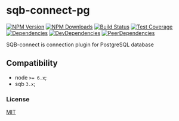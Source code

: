 # sqb-connect-pg

[![NPM Version][npm-image]][npm-url]
[![NPM Downloads][downloads-image]][downloads-url]
[![Build Status][travis-image]][travis-url]
[![Test Coverage][coveralls-image]][coveralls-url]
[![Dependencies][dependencies-image]][dependencies-url]
[![DevDependencies][devdependencies-image]][devdependencies-url]
[![PeerDependencies][peerdependencies-image]][peerdependencies-url]

SQB-connect is connection plugin for PostgreSQL database

## Compatibility

  - node `>= 6.x`;
  - sqb `3.x`;
  
### License
[MIT](LICENSE)

[npm-image]: https://img.shields.io/npm/v/sqb-connect-pg.svg
[npm-url]: https://npmjs.org/package/sqb-connect-pg
[travis-image]: https://img.shields.io/travis/sqbjs/sqb/master.svg
[travis-url]: https://travis-ci.org/sqbjs/sqb
[coveralls-image]: https://img.shields.io/coveralls/sqbjs/sqb/master.svg
[coveralls-url]: https://coveralls.io/r/sqbjs/sqb
[downloads-image]: https://img.shields.io/npm/dm/sqb-connect-pg.svg
[downloads-url]: https://npmjs.org/package/sqb-connect-pg
[dependencies-image]: https://david-dm.org/sqbjs/sqb-connect-pg.svg
[dependencies-url]:https://david-dm.org/sqbjs/sqb-connect-pg#info=dependencies
[devdependencies-image]: https://david-dm.org/sqbjs/sqb-connect-pg/dev-status.svg
[devdependencies-url]:https://david-dm.org/sqbjs/sqb-connect-pg?type=dev
[peerdependencies-image]: https://david-dm.org/sqbjs/sqb-connect-pg/peer-status.svg
[peerdependencies-url]:https://david-dm.org/sqbjs/sqb-connect-pg?type=peer
